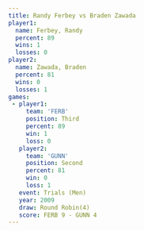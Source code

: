 ```yaml
---
title: Randy Ferbey vs Braden Zawada
player1:              
  name: Ferbey, Randy 
  percent: 89         
  wins: 1             
  losses: 0           
player2:              
  name: Zawada, Braden
  percent: 81         
  wins: 0             
  losses: 1           
games:
 - player1:         
     team: 'FERB'   
     position: Third
     percent: 89    
     win: 1         
     loss: 0        
   player2:          
     team: 'GUNN'    
     position: Second
     percent: 81     
     win: 0          
     loss: 1         
   event: Trials (Men)   
   year: 2009            
   draw: Round Robin(4)  
   score: FERB 9 - GUNN 4
---
```

